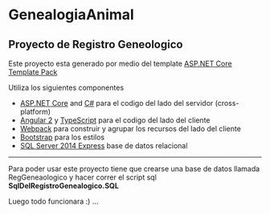 # GenealogiaAnimal
## Proyecto de Registro Geneologico

Este proyecto esta generado por medio del template [ASP.NET Core Template Pack](https://visualstudiogallery.msdn.microsoft.com/31a3eab5-e62b-4030-9226-b5e4c9e1ffb5)

Utiliza los siguientes componentes
* [ASP.NET Core](https://get.asp.net/) and [C#](https://msdn.microsoft.com/en-us/library/67ef8sbd.aspx) para el codigo del lado del servidor (cross-platform)
* [Angular 2](https://angular.io/) y [TypeScript](http://www.typescriptlang.org/) para el codigo del lado del cliente
* [Webpack](https://webpack.github.io/) para construir y agrupar los recursos del lado del cliente
* [Bootstrap](http://getbootstrap.com/) para los estilos 
* [SQL Server 2014 Express](https://msdn.microsoft.com/en-us/sqlserver2014express.aspx?f=255&MSPPError=-2147217396) base de datos relacional

***

Para poder usar este proyecto tiene que crearse una base de datos llamada RegGeneaologico y hacer correr el script
sql **SqlDelRegistroGenealogico.SQL**

Luego todo funcionara :) ...